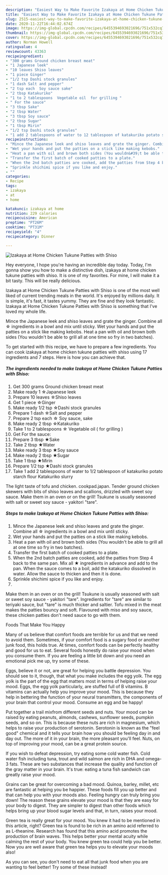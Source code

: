 ```yaml
---
description: "Easiest Way to Make Favorite Izakaya at Home Chicken Tukune Patties with Shiso"
title: "Easiest Way to Make Favorite Izakaya at Home Chicken Tukune Patties with Shiso"
slug: 2515-easiest-way-to-make-favorite-izakaya-at-home-chicken-tukune-patties-with-shiso
date: 2020-11-22T16:44:02.674Z
image: https://img-global.cpcdn.com/recipes/6455394693021696/751x532cq70/izakaya-at-home-chicken-tukune-patties-with-shiso-recipe-main-photo.jpg
thumbnail: https://img-global.cpcdn.com/recipes/6455394693021696/751x532cq70/izakaya-at-home-chicken-tukune-patties-with-shiso-recipe-main-photo.jpg
cover: https://img-global.cpcdn.com/recipes/6455394693021696/751x532cq70/izakaya-at-home-chicken-tukune-patties-with-shiso-recipe-main-photo.jpg
author: Norman Howell
ratingvalue: 4
reviewcount: 43363
recipeingredient:
- "300 grams Ground chicken breast meat"
- "1 Japanese leek"
- "10 leaves Shiso leaves"
- "1 piece Ginger"
- "1/2 tsp Dashi stock granules"
- "1 dash Salt and pepper"
- "2 tsp each  Soy sauce sake"
- "2 tbsp Katakuriko"
- "1 to 2 tablespoons  Vegetable oil  for grilling "
- " For the sauce"
- "3 tbsp Sake"
- "2 tbsp Water"
- "3 tbsp Soy sauce"
- "2 tbsp Sugar"
- "1 tbsp Mirin"
- "1/2 tsp Dashi stock granules"
- "1 add 2 tablespoons of water to 12 tablespoon of katakuriko potato starch flour Katakuriko slurry"
recipeinstructions:
- "Mince the Japanese leek and shiso leaves and grate the ginger. Combine all ☆ ingredients in a bowl and mix until sticky."
- "Wet your hands and put the patties on a stick like making kebobs."
- "Heat a pan with oil and brown both sides (You wouldn&#39;t be able to grill all at one time so fry in two batches)."
- "Transfer the first batch of cooked patties to a plate."
- "When the 2nd batch patties are cooked, add the patties from Step 4 back to the same pan. Mix all ★ ingredients in advance and add to the pan. When the sauce comes to a boil, add the katakuriko dissolved in water. Allow the sauce to thicken and then it is done."
- "Sprinkle shichimi spice if you like and enjoy."
- ""
categories:
- Recipe
tags:
- izakaya
- at
- home

katakunci: izakaya at home 
nutrition: 229 calories
recipecuisine: American
preptime: "PT26M"
cooktime: "PT31M"
recipeyield: "4"
recipecategory: Dinner

---
```



![Izakaya at Home Chicken Tukune Patties with Shiso](https://img-global.cpcdn.com/recipes/6455394693021696/751x532cq70/izakaya-at-home-chicken-tukune-patties-with-shiso-recipe-main-photo.jpg)

Hey everyone, I hope you're having an incredible day today. Today, I'm gonna show you how to make a distinctive dish, izakaya at home chicken tukune patties with shiso. It is one of my favorites. For mine, I will make it a bit tasty. This will be really delicious.

Izakaya at Home Chicken Tukune Patties with Shiso is one of the most well liked of current trending meals in the world. It's enjoyed by millions daily. It is simple, it's fast, it tastes yummy. They are fine and they look fantastic. Izakaya at Home Chicken Tukune Patties with Shiso is something that I've loved my whole life.

Mince the Japanese leek and shiso leaves and grate the ginger. Combine all ☆ ingredients in a bowl and mix until sticky. Wet your hands and put the patties on a stick like making kebobs. Heat a pan with oil and brown both sides (You wouldn&#39;t be able to grill all at one time so fry in two batches).


To get started with this recipe, we have to prepare a few ingredients. You can cook izakaya at home chicken tukune patties with shiso using 17 ingredients and 7 steps. Here is how you can achieve that.

<!--inarticleads1-->

##### The ingredients needed to make Izakaya at Home Chicken Tukune Patties with Shiso:

1. Get 300 grams Ground chicken breast meat
1. Make ready 1 ☆Japanese leek
1. Prepare 10 leaves ☆Shiso leaves
1. Get 1 piece ☆Ginger
1. Make ready 1/2 tsp ☆Dashi stock granules
1. Prepare 1 dash ☆Salt and pepper
1. Prepare 2 tsp each ☆ Soy sauce, sake
1. Make ready 2 tbsp ☆Katakuriko
1. Take 1 to 2 tablespoons ☆ Vegetable oil ( for grilling )
1. Get  For the sauce:
1. Prepare 3 tbsp ★Sake
1. Take 2 tbsp ★Water
1. Make ready 3 tbsp ★Soy sauce
1. Make ready 2 tbsp ★Sugar
1. Take 1 tbsp ★Mirin
1. Prepare 1/2 tsp ★Dashi stock granules
1. Take 1 add 2 tablespoons of water to 1/2 tablespoon of katakuriko potato starch flour Katakuriko slurry


The light taste of tofu and chicken. cookpad.japan. Tender ground chicken skewers with bits of shiso leaves and scallions, drizzled with sweet soy sauce. Make them in an oven or on the grill! Tsukune is usually seasoned with salt or sweet soy sauce - yakitori &#34;tare&#34;. 

<!--inarticleads2-->

##### Steps to make Izakaya at Home Chicken Tukune Patties with Shiso:

1. Mince the Japanese leek and shiso leaves and grate the ginger. Combine all ☆ ingredients in a bowl and mix until sticky.
1. Wet your hands and put the patties on a stick like making kebobs.
1. Heat a pan with oil and brown both sides (You wouldn&#39;t be able to grill all at one time so fry in two batches).
1. Transfer the first batch of cooked patties to a plate.
1. When the 2nd batch patties are cooked, add the patties from Step 4 back to the same pan. Mix all ★ ingredients in advance and add to the pan. When the sauce comes to a boil, add the katakuriko dissolved in water. Allow the sauce to thicken and then it is done.
1. Sprinkle shichimi spice if you like and enjoy.
1. 


Make them in an oven or on the grill! Tsukune is usually seasoned with salt or sweet soy sauce - yakitori &#34;tare&#34;. Ingredients for &#34;tare&#34; are similar to teriyaki sauce, but &#34;tare&#34; is much thicker and saltier. Tofu mixed in the meat makes the patties bouncy and soft. Flavoured with miso and soy sauce, these chicken patties don&#39;t need sauce to go with them. 

Foods That Make You Happy


Many of us believe that comfort foods are terrible for us and that we need to avoid them. Sometimes, if your comfort food is a sugary food or another junk food, this holds true. At times, comfort foods can be perfectly healthy and good for us to eat. Several foods honestly do raise your mood when you consume them. If you are feeling a little bit down and you need an emotional pick me up, try some of these.

Eggs, believe it or not, are great for helping you battle depression. You should see to it, though, that what you make includes the egg yolk. The egg yolk is the part of the egg that matters most in terms of helping raise your mood. Eggs, the egg yolk particularly, are stuffed full of B vitamins. B vitamins can actually help you improve your mood. This is because they help in bettering the function of your neural transmitters, the components of your brain that control your mood. Consume an egg and be happy!

Put together a trail mixfrom different seeds and nuts. Your mood can be raised by eating peanuts, almonds, cashews, sunflower seeds, pumpkin seeds, and so on. This is because these nuts are rich in magnesium, which helps to raise your production of serotonin. Serotonin is known as the "feel good" chemical and it tells your brain how you should be feeling day in and day out. The more of it in your brain, the more pleasant you'll feel. Nuts, on top of improving your mood, can be a great protein source.

If you wish to defeat depression, try eating some cold water fish. Cold water fish including tuna, trout and wild salmon are rich in DHA and omega-3 fats. These are two substances that increase the quality and function of the gray matter in your brain. It's true: eating a tuna fish sandwich can greatly raise your mood. 

Grains can be great for overcoming a bad mood. Quinoa, barley, millet, etc are fantastic at helping you be happier. These foods fill you up better and that can help you with your moods also. Feeling hungry can truly bring you down! The reason these grains elevate your mood is that they are easy for your body to digest. They are simpler to digest than other foods which helps bring up your blood sugar levels and that, in turn, raises your mood.

Green tea is really great for your mood. You knew it had to be mentioned in this article, right? Green tea is found to be rich in an amino acid referred to as L-theanine. Research has found that this amino acid promotes the production of brain waves. This helps better your mental acuity while calming the rest of your body. You knew green tea could help you be better. Now you are well aware that green tea helps you to elevate your moods also!

As you can see, you don't need to eat all that junk food when you are wanting to feel better! Try some of these instead!

